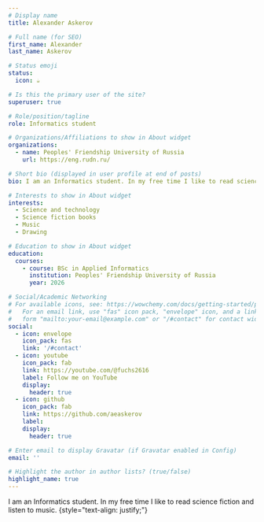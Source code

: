 ```yaml
---
# Display name
title: Alexander Askerov

# Full name (for SEO)
first_name: Alexander
last_name: Askerov

# Status emoji
status:
  icon: ☕️

# Is this the primary user of the site?
superuser: true

# Role/position/tagline
role: Informatics student

# Organizations/Affiliations to show in About widget
organizations:
  - name: Peoples' Friendship University of Russia
    url: https://eng.rudn.ru/

# Short bio (displayed in user profile at end of posts)
bio: I am an Informatics student. In my free time I like to read science fiction and listen to music.

# Interests to show in About widget
interests:
  - Science and technology
  - Science fiction books
  - Music
  - Drawing

# Education to show in About widget
education:
  courses:
    - course: BSc in Applied Informatics
      institution: Peoples' Friendship University of Russia
      year: 2026

# Social/Academic Networking
# For available icons, see: https://wowchemy.com/docs/getting-started/page-builder/#icons
#   For an email link, use "fas" icon pack, "envelope" icon, and a link in the
#   form "mailto:your-email@example.com" or "/#contact" for contact widget.
social:
  - icon: envelope
    icon_pack: fas
    link: '/#contact'
  - icon: youtube
    icon_pack: fab
    link: https://youtube.com/@fuchs2616
    label: Follow me on YouTube
    display:
      header: true
  - icon: github
    icon_pack: fab
    link: https://github.com/aeaskerov
    label: 
    display:
      header: true

# Enter email to display Gravatar (if Gravatar enabled in Config)
email: ''

# Highlight the author in author lists? (true/false)
highlight_name: true
---
```


I am an Informatics student. In my free time I like to read science fiction and listen to music.
{style="text-align: justify;"}

